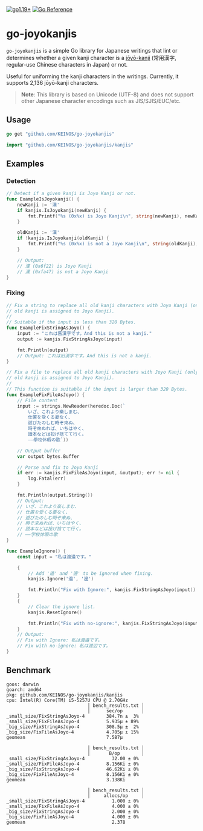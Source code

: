 [![go1.19+](https://img.shields.io/badge/Go-1.19+-blue?logo=go)](https://github.com/KEINOS/go-joyokanjis/blob/main/go.mod "Supported versions")
[![Go Reference](https://pkg.go.dev/badge/github.com/KEINOS/go-gisty.svg)](https://pkg.go.dev/github.com/KEINOS/go-joyokanjis/kanjis)

# go-joyokanjis

`go-joyokanjis` is a simple Go library for Japanese writings that lint or determines whether a given kanji character is a [jōyō-kanji](https://en.wikipedia.org/wiki/J%C5%8Dy%C5%8D_kanji) (常用漢字, regular-use Chinese characters in Japan) or not.

Useful for uniforming the kanji characters in the writings. Currently, it supports 2,136 jōyō-kanji characters.

> __Note__: This library is based on Unicode (UTF-8) and does not support other Japanese character encodings such as JIS/SJIS/EUC/etc.

## Usage

```go
go get "github.com/KEINOS/go-joyokanjis"
```

```go
import "github.com/KEINOS/go-joyokanjis/kanjis"
```

## Examples

### Detection

```go
// Detect if a given kanji is Joyo Kanji or not.
func ExampleIsJoyokanji() {
    newKanji := '漢'
    if kanjis.IsJoyokanji(newKanji) {
        fmt.Printf("%s (0x%x) is Joyo Kanji\n", string(newKanji), newKanji)
    }

    oldKanji := '漢'
    if !kanjis.IsJoyokanji(oldKanji) {
        fmt.Printf("%s (0x%x) is not a Joyo Kanji\n", string(oldKanji), oldKanji)
    }

    // Output:
    // 漢 (0x6f22) is Joyo Kanji
    // 漢 (0xfa47) is not a Joyo Kanji
}
```

### Fixing

```go
// Fix a string to replace all old kanji characters with Joyo Kanji (only if the
// old kanji is assigned to Joyo Kanji).
//
// Suitable if the input is less than 320 Bytes.
func ExampleFixStringAsJoyo() {
    input := "これは舊漢字です。And this is not a kanji."
    output := kanjis.FixStringAsJoyo(input)

    fmt.Println(output)
    // Output: これは旧漢字です。And this is not a kanji.
}
```

```go
// Fix a file to replace all old kanji characters with Joyo Kanji (only if the
// old kanji is assigned to Joyo Kanji).
//
// This function is suitable if the input is larger than 320 Bytes.
func ExampleFixFileAsJoyo() {
    // File content
    input := strings.NewReader(heredoc.Doc(`
        いざ、これより樂しまむ、
        仕置を受くる憂なく、
        遊びたのしむ時ぞ來ぬ、
        時ぞ來ぬれば、いちはやく、
        讀本などは投げ捨てて行く。
        ――學校休暇の歌`))

    // Output buffer
    var output bytes.Buffer

    // Parse and fix to Joyo Kanji
    if err := kanjis.FixFileAsJoyo(input, &output); err != nil {
        log.Fatal(err)
    }

    fmt.Println(output.String())
    // Output:
    // いざ、これより楽しまむ、
    // 仕置を受くる憂なく、
    // 遊びたのしむ時ぞ来ぬ、
    // 時ぞ来ぬれば、いちはやく、
    // 読本などは投げ捨てて行く。
    // ――学校休暇の歌
}
```

```go
func ExampleIgnore() {
    const input = "私は渡邉です。"

    {
        // Add '邉' and '邊' to be ignored when fixing.
        kanjis.Ignore('邉', '邊')

        fmt.Println("Fix with Ignore:", kanjis.FixStringAsJoyo(input))
    }
    {
        // Clear the ignore list.
        kanjis.ResetIgnore()

        fmt.Println("Fix with no-ignore:", kanjis.FixStringAsJoyo(input))
    }
    // Output:
    // Fix with Ignore: 私は渡邉です。
    // Fix with no-ignore: 私は渡辺です。
}
```

## Benchmark

```text
goos: darwin
goarch: amd64
pkg: github.com/KEINOS/go-joyokanjis/kanjis
cpu: Intel(R) Core(TM) i5-5257U CPU @ 2.70GHz
                              │ bench_results.txt │
                              │      sec/op       │
_small_size/FixStringAsJoyo-4        384.7n ±  3%
_small_size/FixFileAsJoyo-4          5.935µ ± 89%
_big_size/FixStringAsJoyo-4          308.5µ ±  2%
_big_size/FixFileAsJoyo-4            4.705µ ± 15%
geomean                              7.587µ

                              │ bench_results.txt │
                              │       B/op        │
_small_size/FixStringAsJoyo-4          32.00 ± 0%
_small_size/FixFileAsJoyo-4          8.156Ki ± 0%
_big_size/FixStringAsJoyo-4          46.62Ki ± 0%
_big_size/FixFileAsJoyo-4            8.156Ki ± 0%
geomean                              3.138Ki

                              │ bench_results.txt │
                              │     allocs/op     │
_small_size/FixStringAsJoyo-4          1.000 ± 0%
_small_size/FixFileAsJoyo-4            4.000 ± 0%
_big_size/FixStringAsJoyo-4            2.000 ± 0%
_big_size/FixFileAsJoyo-4              4.000 ± 0%
geomean                                2.378
```
